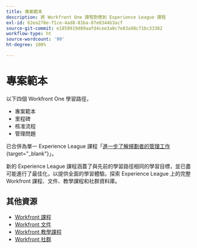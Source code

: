 ```yaml
---
title: 專案範本
description: 將 Workfront One 課程對應到 Experience League 課程
exl-id: 62ea278e-f1ce-4ad8-81ba-07e8344b3acf
source-git-commit: e1850919d89aafd4cee3a0c7e83a98c71bc33382
workflow-type: ht
source-wordcount: '99'
ht-degree: 100%

---
```


# 專案範本

以下四個 Workfront One 學習路徑，

* 專案範本
* 里程碑
* 核准流程
* 管理問題

已合併為單一 Experience League 課程「[進一步了解規劃者的管理工作](https://experienceleague.adobe.com/?recommended=Workfront-U-1-2022.3.planners){target="_blank"}」。

新的 Experience League 課程涵蓋了與先前的學習路徑相同的學習目標，並已盡可能進行了最佳化，以提供全面的學習體驗。探索 Experience League 上的完整 Workfront 課程、文件、教學課程和社群資料庫。

## 其他資源

* [Workfront 課程](https://experienceleague.adobe.com/?lang=en&amp;Solution=Workfront#courses)
* [Workfront 文件](https://experienceleague.adobe.com/docs/workfront.html)
* [Workfront 教學課程](https://experienceleague.adobe.com/docs/workfront-learn/tutorials-workfront/home.html)
* [Workfront 社群](https://experienceleaguecommunities.adobe.com/t5/workfront/ct-p/workfront)
